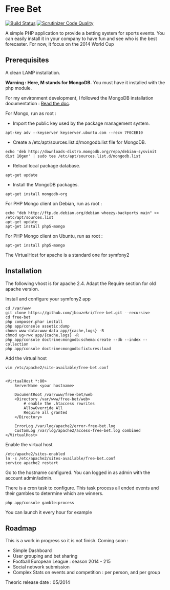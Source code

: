 Free Bet
========

[![Build Status](https://travis-ci.org/jbouzekri/free-bet.svg?branch=master)](https://travis-ci.org/jbouzekri/free-bet)
[![Scrutinizer Code Quality](https://scrutinizer-ci.com/g/jbouzekri/free-bet/badges/quality-score.png?b=master)](https://scrutinizer-ci.com/g/jbouzekri/free-bet/?branch=master)

A simple PHP application to provide a betting system for sports events.
You can easily install it in your company to have fun and see who is the best forecaster.
For now, it focus on the 2014 World Cup

Prerequisites
-------------

A clean LAMP installation.

**Warning : Here, M stands for MongoDB.** You must have it installed with the php module.

For my environment development, I followed the MongoDB installation documentation : [Read the doc](http://docs.mongodb.org/manual/installation/).


For Mongo, run as root :

-   Import the public key used by the package management system.

```
apt-key adv --keyserver keyserver.ubuntu.com --recv 7F0CEB10
```

-   Create a /etc/apt/sources.list.d/mongodb.list file for MongoDB.

```
echo 'deb http://downloads-distro.mongodb.org/repo/debian-sysvinit dist 10gen' | sudo tee /etc/apt/sources.list.d/mongodb.list
```

-   Reload local package database.

```
apt-get update
```

-   Install the MongoDB packages.

```
apt-get install mongodb-org
```


For PHP Mongo client on Debian, run as root :

    echo "deb http://ftp.de.debian.org/debian wheezy-backports main" >> /etc/apt/sources.list
    apt-get update
    apt-get install php5-mongo


For PHP Mongo client on Ubuntu, run as root :

    apt-get install php5-mongo

The VirtualHost for apache is a standard one for symfony2

Installation
------------

The following vhost is for apache 2.4. Adapt the Require section for old apache version.

Install and configure your symfony2 app

    cd /var/www
    git clone https://github.com/jbouzekri/free-bet.git --recursive
    cd free-bet
    php composer.phar install
    php app/console assetic:dump
    chown www-data:www-data app/{cache,logs} -R
    chmod ug+rwx app/{cache,logs} -R
    php app/console doctrine:mongodb:schema:create --db --index --collection
    php app/console doctrine:mongodb:fixtures:load

Add the virtual host

    vim /etc/apache2/site-available/free-bet.conf


    <VirtualHost *:80>
        ServerName <your hostname>

        DocumentRoot /var/www/free-bet/web
        <Directory /var/www/free-bet/web>
            # enable the .htaccess rewrites
            AllowOverride All
            Require all granted
        </Directory>

        ErrorLog /var/log/apache2/error-free-bet.log
        CustomLog /var/log/apache2/access-free-bet.log combined
    </VirtualHost>

Enable the virtual host

    /etc/apache2/sites-enabled
    ln -s /etc/apache2/sites-available/free-bet.conf
    service apache2 restart

Go to the hostname configured.
You can logged in as admin with the account admin/admin.

There is a cron task to configure. This task process all ended events and their gambles to determine which are winners.

    php app/console gamble:process

You can launch it every hour for example

Roadmap
-------

This is a work in progress so it is not finish. Coming soon :

- Simple Dashboard
- User grouping and bet sharing
- Football European League : season 2014 - 215
- Social network submission
- Complex Stats on events and competition : per person, and per group

Theoric release date : 05/2014